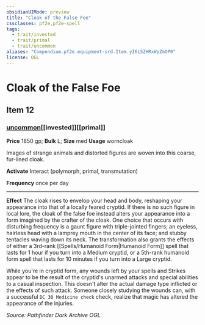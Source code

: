 ```yaml
---
obsidianUIMode: preview
title: "Cloak of the False Foe"
cssclasses: pf2e,pf2e-spell
tags:
  - trait/invested
  - trait/primal
  - trait/uncommon
aliases: "Compendium.pf2e.equipment-srd.Item.yI6L5ZHRxWpZmOP0"
license: OGL
---
```

# Cloak of the False Foe
## Item 12
### [uncommon](uncommon "Uncommon Rarity Trait")[[invested]][[primal]]


**Price** 1850 gp; 
**Bulk** L; **Size** med
**Usage** worncloak

Images of strange animals and distorted figures are woven into this coarse, fur-lined cloak.

**Activate** Interact (polymorph, primal, transmutation)

**Frequency** once per day

* * *

**Effect** The cloak rises to envelop your head and body, reshaping your appearance into that of a locally feared cryptid. If there is no such figure in local lore, the cloak of the false foe instead alters your appearance into a form imagined by the crafter of the cloak. One choice that occurs with disturbing frequency is a gaunt figure with triple-jointed fingers; an eyeless, hairless head with a lamprey mouth in the center of its face; and stubby tentacles waving down its neck. The transformation also grants the effects of either a 3rd-rank [[Spells/Humanoid Form|Humanoid Form]] spell that lasts for 1 hour if you turn into a Medium cryptid, or a 5th-rank humanoid form spell that lasts for 10 minutes if you turn into a Large cryptid.

While you're in cryptid form, any wounds left by your spells and Strikes appear to be the result of the cryptid's unarmed attacks and special abilities to a casual inspection. This doesn't alter the actual damage type inflicted or the effects of such attack. Someone closely studying the wounds can, with a successful `DC 30 Medicine check` check, realize that magic has altered the appearance of the injuries.

*Source: Pathfinder Dark Archive*
*OGL*